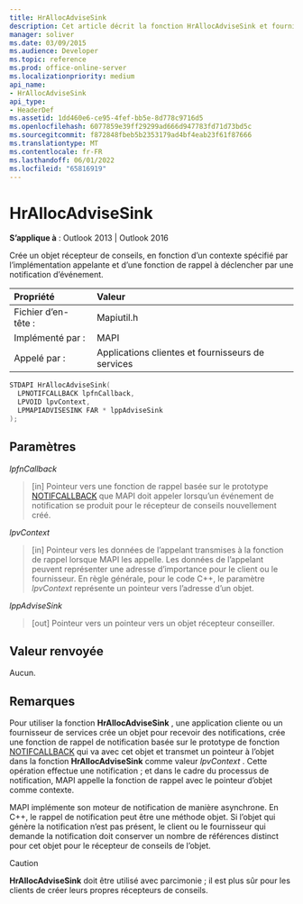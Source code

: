 ```yaml
---
title: HrAllocAdviseSink
description: Cet article décrit la fonction HrAllocAdviseSink et fournit la syntaxe, les paramètres et la valeur de retour.
manager: soliver
ms.date: 03/09/2015
ms.audience: Developer
ms.topic: reference
ms.prod: office-online-server
ms.localizationpriority: medium
api_name:
- HrAllocAdviseSink
api_type:
- HeaderDef
ms.assetid: 1dd460e6-ce95-4fef-bb5e-8d778c9716d5
ms.openlocfilehash: 6077859e39ff29299ad666d947783fd71d73bd5c
ms.sourcegitcommit: f872848fbeb5b2353179ad4bf4eab23f61f87666
ms.translationtype: MT
ms.contentlocale: fr-FR
ms.lasthandoff: 06/01/2022
ms.locfileid: "65816919"
---
```

# <a name="hrallocadvisesink"></a>HrAllocAdviseSink

  
  
**S’applique à** : Outlook 2013 | Outlook 2016 
  
Crée un objet récepteur de conseils, en fonction d’un contexte spécifié par l’implémentation appelante et d’une fonction de rappel à déclencher par une notification d’événement. 
  
|Propriété |Valeur |
|:-----|:-----|
|Fichier d’en-tête :  <br/> |Mapiutil.h  <br/> |
|Implémenté par :  <br/> |MAPI  <br/> |
|Appelé par :  <br/> |Applications clientes et fournisseurs de services  <br/> |
   
```cpp
STDAPI HrAllocAdviseSink(
  LPNOTIFCALLBACK lpfnCallback,
  LPVOID lpvContext,
  LPMAPIADVISESINK FAR * lppAdviseSink
);
```

## <a name="parameters"></a>Paramètres

 _lpfnCallback_
  
> [in] Pointeur vers une fonction de rappel basée sur le prototype [NOTIFCALLBACK](notifcallback.md) que MAPI doit appeler lorsqu’un événement de notification se produit pour le récepteur de conseils nouvellement créé. 
    
 _lpvContext_
  
> [in] Pointeur vers les données de l’appelant transmises à la fonction de rappel lorsque MAPI les appelle. Les données de l’appelant peuvent représenter une adresse d’importance pour le client ou le fournisseur. En règle générale, pour le code C++, le paramètre  _lpvContext_ représente un pointeur vers l’adresse d’un objet. 
    
 _lppAdviseSink_
  
> [out] Pointeur vers un pointeur vers un objet récepteur conseiller.
    
## <a name="return-value"></a>Valeur renvoyée

Aucun.
  
## <a name="remarks"></a>Remarques

Pour utiliser la fonction **HrAllocAdviseSink** , une application cliente ou un fournisseur de services crée un objet pour recevoir des notifications, crée une fonction de rappel de notification basée sur le prototype de fonction [NOTIFCALLBACK](notifcallback.md) qui va avec cet objet et transmet un pointeur à l’objet dans la fonction **HrAllocAdviseSink** comme valeur  _lpvContext_ . Cette opération effectue une notification ; et dans le cadre du processus de notification, MAPI appelle la fonction de rappel avec le pointeur d’objet comme contexte. 
  
MAPI implémente son moteur de notification de manière asynchrone. En C++, le rappel de notification peut être une méthode objet. Si l’objet qui génère la notification n’est pas présent, le client ou le fournisseur qui demande la notification doit conserver un nombre de références distinct pour cet objet pour le récepteur de conseils de l’objet. 
  
> [!CAUTION]
> **HrAllocAdviseSink** doit être utilisé avec parcimonie ; il est plus sûr pour les clients de créer leurs propres récepteurs de conseils. 
  

